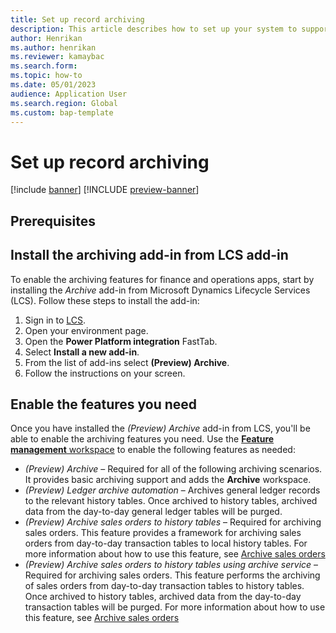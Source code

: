 ```yaml
---
title: Set up record archiving
description: This article describes how to set up your system to support archiving of various types of records.
author: Henrikan
ms.author: henrikan
ms.reviewer: kamaybac
ms.search.form: 
ms.topic: how-to
ms.date: 05/01/2023
audience: Application User
ms.search.region: Global
ms.custom: bap-template
---
```


# Set up record archiving

[!include [banner](../includes/banner.md)]
[!INCLUDE [preview-banner](../includes/preview-banner.md)]

<!--KFM: Intro needed -->

## Prerequisites

<!--KFM: Explain that power platform integration must be complete. Give a link or instructions. -->

## Install the archiving add-in from LCS add-in

To enable the archiving features for finance and operations apps, start by installing the *Archive* add-in from Microsoft Dynamics Lifecycle Services (LCS). Follow these steps to install the add-in:

1. Sign in to [LCS](https://lcs.dynamics.com/).
1. Open your environment page.
1. Open the **Power Platform integration** FastTab.
1. Select **Install a new add-in**.
1. From the list of add-ins select **(Preview) Archive**.
1. Follow the instructions on your screen.

## Enable the features you need

Once you have installed the *(Preview) Archive* add-in from LCS, you'll be able to enable the archiving features you need. Use the [**Feature management** workspace](../../fin-ops/get-started/feature-management/feature-management-overview.md) to enable the following features as needed:

- *(Preview) Archive* – Required for all of the following archiving scenarios. It provides basic archiving support and adds the **Archive** workspace.
- *(Preview) Ledger archive automation* – Archives general ledger records to the relevant history tables. Once archived to history tables, archived data from the day-to-day general ledger tables will be purged. <!--KFM: Add link to scenario topic.  -->
- *(Preview) Archive sales orders to history tables* – Required for archiving sales orders. This feature provides a framework for archiving sales orders from day-to-day transaction tables to local history tables. For more information about how to use this feature, see [Archive sales orders](archiving-sales-orders.md)
- *(Preview) Archive sales orders to history tables using archive service* – Required for archiving sales orders. This feature performs the archiving of sales orders from day-to-day transaction tables to history tables. Once archived to history tables, archived data from the day-to-day transaction tables will be purged. For more information about how to use this feature, see [Archive sales orders](archiving-sales-orders.md)
